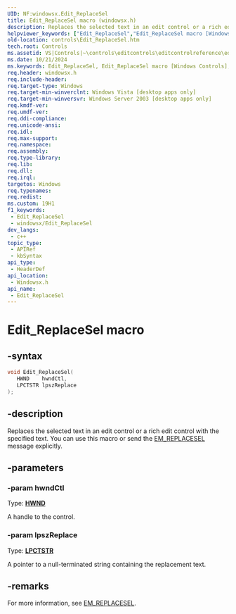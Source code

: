 ```yaml
---
UID: NF:windowsx.Edit_ReplaceSel
title: Edit_ReplaceSel macro (windowsx.h)
description: Replaces the selected text in an edit control or a rich edit control with the specified text. You can use this macro or send the EM_REPLACESEL message explicitly.
helpviewer_keywords: ["Edit_ReplaceSel","Edit_ReplaceSel macro [Windows Controls]","_win32_Edit_ReplaceSel","_win32_Edit_ReplaceSel_cpp","controls.Edit_ReplaceSel","controls._win32_Edit_ReplaceSel","windowsx/Edit_ReplaceSel"]
old-location: controls\Edit_ReplaceSel.htm
tech.root: Controls
ms.assetid: VS|Controls|~\controls\editcontrols\editcontrolreference\editcontrolmacros\edit_replacesel.htm
ms.date: 10/21/2024
ms.keywords: Edit_ReplaceSel, Edit_ReplaceSel macro [Windows Controls], _win32_Edit_ReplaceSel, _win32_Edit_ReplaceSel_cpp, controls.Edit_ReplaceSel, controls._win32_Edit_ReplaceSel, windowsx/Edit_ReplaceSel
req.header: windowsx.h
req.include-header: 
req.target-type: Windows
req.target-min-winverclnt: Windows Vista [desktop apps only]
req.target-min-winversvr: Windows Server 2003 [desktop apps only]
req.kmdf-ver: 
req.umdf-ver: 
req.ddi-compliance: 
req.unicode-ansi: 
req.idl: 
req.max-support: 
req.namespace: 
req.assembly: 
req.type-library: 
req.lib: 
req.dll: 
req.irql: 
targetos: Windows
req.typenames: 
req.redist: 
ms.custom: 19H1
f1_keywords:
 - Edit_ReplaceSel
 - windowsx/Edit_ReplaceSel
dev_langs:
 - c++
topic_type:
 - APIRef
 - kbSyntax
api_type:
 - HeaderDef
api_location:
 - Windowsx.h
api_name:
 - Edit_ReplaceSel
---
```


# Edit_ReplaceSel macro

## -syntax

```cpp
void Edit_ReplaceSel(
   HWND    hwndCtl,
   LPCTSTR lpszReplace
);
```


## -description

Replaces the selected text in an edit control or a rich edit control with the specified text. You can use this macro or send the <a href="/windows/desktop/Controls/em-replacesel">EM_REPLACESEL</a> message explicitly.

## -parameters

### -param hwndCtl

Type: <b><a href="/windows/desktop/WinProg/windows-data-types">HWND</a></b>

A handle to the control.

### -param lpszReplace

Type: <b><a href="/windows/desktop/WinProg/windows-data-types">LPCTSTR</a></b>

A pointer to a null-terminated string containing the replacement text.

## -remarks

For more information, see <a href="/windows/desktop/Controls/em-replacesel">EM_REPLACESEL</a>.

